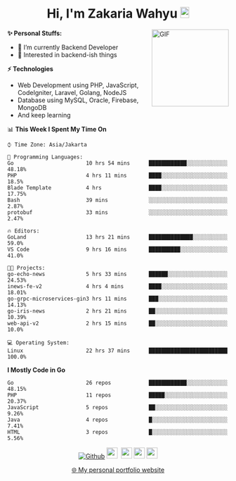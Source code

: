 <h1 align="center">Hi, I'm Zakaria Wahyu <img src="https://github.com/TheDudeThatCode/TheDudeThatCode/blob/master/Assets/Hi.gif" width="20px" height="25px"></h1>

<img align="right" alt="GIF" height="175px" src="https://www.nayakapratama.co.id/wp-content/uploads/2019/07/Website-Maintenance.gif" />

**✨ Personal Stuffs:**
- 🔭 I’m currently Backend Developer
- 🌱 Interested in backend-ish things

**⚡ Technologies**
- Web Development using PHP, JavaScript, CodeIgniter, Laravel, Golang, NodeJS
- Database using MySQL, Oracle, Firebase, MongoDB
- And keep learning

<!--START_SECTION:waka-->
📊 **This Week I Spent My Time On** 

```text
⌚︎ Time Zone: Asia/Jakarta

💬 Programming Languages: 
Go                       10 hrs 54 mins      ████████████░░░░░░░░░░░░░   48.18% 
PHP                      4 hrs 11 mins       ████░░░░░░░░░░░░░░░░░░░░░   18.5% 
Blade Template           4 hrs               ████░░░░░░░░░░░░░░░░░░░░░   17.75% 
Bash                     39 mins             ░░░░░░░░░░░░░░░░░░░░░░░░░   2.87% 
protobuf                 33 mins             ░░░░░░░░░░░░░░░░░░░░░░░░░   2.47%

🔥 Editors: 
GoLand                   13 hrs 21 mins      ██████████████░░░░░░░░░░░   59.0% 
VS Code                  9 hrs 16 mins       ██████████░░░░░░░░░░░░░░░   41.0%

🐱‍💻 Projects: 
go-echo-news             5 hrs 33 mins       ██████░░░░░░░░░░░░░░░░░░░   24.53% 
inews-fe-v2              4 hrs 4 mins        ████░░░░░░░░░░░░░░░░░░░░░   18.01% 
go-grpc-microservices-gin3 hrs 11 mins       ███░░░░░░░░░░░░░░░░░░░░░░   14.13% 
go-iris-news             2 hrs 21 mins       ██░░░░░░░░░░░░░░░░░░░░░░░   10.39% 
web-api-v2               2 hrs 15 mins       ██░░░░░░░░░░░░░░░░░░░░░░░   10.0%

💻 Operating System: 
Linux                    22 hrs 37 mins      █████████████████████████   100.0%

```

**I Mostly Code in Go** 

```text
Go                       26 repos            ████████████░░░░░░░░░░░░░   48.15% 
PHP                      11 repos            █████░░░░░░░░░░░░░░░░░░░░   20.37% 
JavaScript               5 repos             ██░░░░░░░░░░░░░░░░░░░░░░░   9.26% 
Java                     4 repos             █░░░░░░░░░░░░░░░░░░░░░░░░   7.41% 
HTML                     3 repos             █░░░░░░░░░░░░░░░░░░░░░░░░   5.56%

```



<!--END_SECTION:waka-->

<p align="center">
<a href="https://github.com/zakariawahyu" target="_blank"><img alt="Github" src="https://img.shields.io/badge/GitHub-%2312100E.svg?&style=for-the-badge&logo=Github&logoColor=white" /></a>
<a href="https://www.twitter.com/_zakariawahyu"><img src="https://img.shields.io/badge/twitter-%231DA1F2.svg?&style=for-the-badge&logo=twitter&logoColor=white" height=25></a> 
<a href="https://www.linkedin.com/in/zakariawahyu"><img src="https://img.shields.io/badge/linkedin-%230077B5.svg?&style=for-the-badge&logo=linkedin&logoColor=white" height=25></a> 
<a href="https://www.instagram.com/_zakariawahyu"><img src="https://img.shields.io/badge/instagram-%23E4405F.svg?&style=for-the-badge&logo=instagram&logoColor=white" height=25></a>
<a href="https://medium.com/@zakariawahyu"><img src="https://img.shields.io/badge/Medium-12100E?style=for-the-badge&logo=medium&logoColor=white" height=25></a>
</p>
<p align="center"><a href="https://www.zakariawahyu.com" target="_blank">🌐 My personal portfolio website</a></p>
